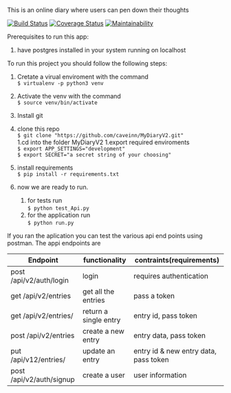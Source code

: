 This is an online diary where users can pen down their thoughts


[![Build Status](https://travis-ci.org/caveinn/MyDiaryV2.svg?branch=develop)](https://travis-ci.org/caveinn/MyDiaryV2) 
[![Coverage Status](https://coveralls.io/repos/github/caveinn/MyDiaryV2/badge.svg?branch=ch-refactor-to-tests-159381535)](https://coveralls.io/github/caveinn/MyDiaryV2?branch=ch-refactor-to-tests-159381535)
[![Maintainability](https://api.codeclimate.com/v1/badges/7bfa0b3c076b50e59903/maintainability)](https://codeclimate.com/github/caveinn/MyDiaryV2/maintainability) 

Prerequisites to run this app:  
   1. have postgres installed in your system running on localhost

To run this project you should follow the following steps:  

1. Cretate  a virual enviroment with the command  
`$ virtualenv -p python3 venv`  

1. Activate the venv with the command     
`$ source venv/bin/activate`


1. Install git  
1. clone this repo  
`$ git clone "https://github.com/caveinn/MyDiaryV2.git"`  
1.cd into the folder MyDiaryV2
1.export required enviroments  
	`$ export APP_SETTINGS="development"`  
	`$ export SECRET="a secret string of your choosing"`
1. install requirements      
`$ pip install -r requirements.txt`

1. now we are ready to run. 
	1. for tests run  
	`$ python test_Api.py`   
	1. for the application run  
	`$ python run.py`  

If you ran the aplication you can test the various api end points using postman. The appi endpoints are  

|Endpoint|functionality|contraints(requirements)|
|-------|-------------|----------|
|post /api/v2/auth/login | login |requires authentication |
|get /api/v2/entries| get all the entries| pass a token |
|get /api/v2/entries/<entryid>|return a single entry| entry id, pass token|
|post /api/v2/entries | create a new entry| entry data, pass token|
|put  /api/v12/entries/<entryid> |update an entry| entry id & new entry data, pass token| 
|post /api/v2/auth/signup|create a user|user information|



